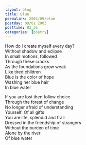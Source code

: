 ```yaml
---
layout: blog
title: Blue
permalink: 2003/09/blue
postday: 09/01 2003
posttime: 03_36
categories: [poetry]
---
```


<p>How do I create myself every day?<br />
Without shadow and eclipse<br />
In small motions, followed<br />
Through these cracks<br />
As the foundations grow weak<br />
Like tired children<br />
Blue is the color of hope<br />
Washing her blue hair<br />
In blue water</p>
<p>If you are lost then follow choice<br />
Through the forest of change<br />
No longer afraid of understanding<br />
Yourself. Of all gifts<br />
You are life, splendid and frail<br />
Dressed in the friendship of strangers<br />
Without the burden of time<br />
Alone by the river<br />
Of blue water</p>
